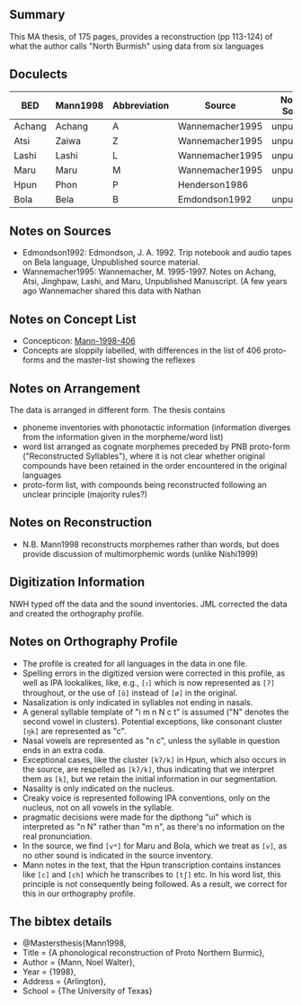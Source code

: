 ## Summary

This MA thesis, of 175 pages, 
provides a reconstruction (pp 113-124) of what the author calls "North Burmish" using data from six languages

## Doculects

BED | Mann1998 | Abbreviation | Source | Note on Source
--- | --- | --- | --- | ---
Achang | Achang | A | Wannemacher1995 | unpublished
Atsi | Zaiwa | Z | Wannemacher1995 | unpublished
Lashi | Lashi | L | Wannemacher1995 | unpublished
Maru | Maru | M | Wannemacher1995 | unpublished
Hpun | Phon | P | Henderson1986 |
Bola | Bela | B | Emdondson1992 | unpublished

## Notes on Sources

* Edmondson1992:  Edmondson, J. A. 1992. Trip notebook and audio tapes on Bela language, Unpublished source material.
* Wannemacher1995: Wannemacher, M. 1995-1997. Notes on Achang, Atsi, Jinghpaw, Lashi, and Maru, Unpublished Manuscript. (A few years ago Wannemacher shared this data with Nathan

## Notes on Concept List

* Concepticon: [Mann-1998-406](http://concepticon.clld.org/contributions/Mann-1998-406)
* Concepts are sloppily labelled, with differences in the list of 406 proto-forms and the master-list showing the reflexes

## Notes on Arrangement

The data is arranged in different form. The thesis contains

* phoneme inventories with phonotactic information (information diverges from the information given in the morpheme/word list)
* word list arranged as cognate morphemes preceded by PNB proto-form ("Reconstructed Syllables"), where it is not clear whether original compounds have been retained in the order encountered in the original languages
* proto-form list, with compounds being reconstructed following an unclear principle (majority rules?)

## Notes on Reconstruction

* N.B. Mann1998 reconstructs morphemes rather than words, but does provide discussion of multimorphemic words (unlike Nishi1999)

## Digitization Information

NWH typed off the data and the sound inventories. JML corrected the data and created the orthography profile.

## Notes on Orthography Profile

* The profile is created for all languages in the data in one file. 
* Spelling errors in the digitized version were corrected in this profile, as well as IPA lookalikes, like, e.g., `[ɂ]` which is now represented as `[ʔ]` throughout, or the use of `[ö]` instead of `[ø]` in the original.
* Nasalization is only indicated in syllables not ending in nasals.
* A general syllable template of "i m n N c t" is assumed ("N" denotes the second vowel in clusters). Potential exceptions, like consonant cluster `[ŋk]` are represented as "c".
* Nasal vowels are represented as "n c", unless the syllable in question ends in an extra coda.
* Exceptional cases, like the cluster `[kʔ/k]` in Hpun, which also occurs in the source, are respelled as `[kʔ/k]`, thus indicating that we interpret them as `[k]`, but we retain the initial information in our segmentation.
* Nasality is only indicated on the nucleus.
* Creaky voice is represented following IPA conventions, only on the nucleus, not on all vowels in the syllable.
* pragmatic decisions were made for the dipthong "ui" which is interpreted as "n N" rather than "m n", as there's no information on the real pronunciation.
* In the source, we find `[vʷ]` for Maru and Bola, which we treat as `[v]`, as no other sound is indicated in the source inventory. 
* Mann notes in the text, that the Hpun transcription contains instances like `[c]` and `[ch]` which he transcribes to `[tʃ]` etc. In his word list, this principle is not consequently being followed. As a result, we correct for this in our orthography profile.

## The bibtex details

* @Mastersthesis{Mann1998,
*  Title                    = {A phonological reconstruction of Proto Northern Burmic},
*  Author                   = {Mann, Noel Walter},
*  Year                     = {1998},
*  Address                  = {Arlington},
*  School                   = {The University of Texas}
